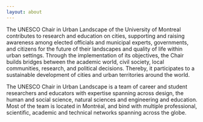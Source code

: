 ```yaml
---
layout: about
---
```


The UNESCO Chair in Urban Landscape of the University of Montreal contributes to research and education on cities, supporting and raising awareness among elected officials and municipal experts, governments, and citizens for the future of their landscapes and quality of life within urban settings. Through the implementation of its objectives, the Chair builds bridges between the academic world, civil society, local communities, research, and political decisions. Thereby, it participates to a sustainable development of cities and urban territories around the world.

The UNESCO Chair in Urban Landscape is a team of career and student researchers and educators with expertise spanning across design, the human and social science, natural sciences and engineering and education. Most of the team is located in Montréal, and bind with multiple professional, scientific, academic and technical networks spanning across the globe.